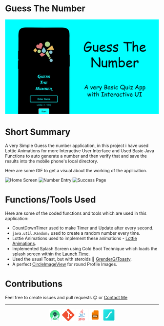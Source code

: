 # Guess The Number

![](https://github.com/Parneet-Raghuvanshi/GuessTheNumber/blob/master/readmesources/Github-Projects-guessthenumber.png?raw=true "Guess The Number")

# Short Summary

A very Simple Guess the number application, in this project i have used Lottie Animations for more Interactive User Interface and Used Basic Java Functions to auto generate a number and then verify that and save the results into the mobile phone's local directory.

Here are some GIF to get a visual about the working of the application.

![](https://media0.giphy.com/media/Nrt7m3mEYx0AkPtwUf/giphy.gif "Home Screen") ![](https://media1.giphy.com/media/p3YOIQNJJt5mIRvCmJ/giphy.gif "Number Entry") ![](https://media1.giphy.com/media/DkK4iPZMK3qJzsUKPE/giphy.gif "Success Page")

# Functions/Tools Used

Here are some of the coded functions and tools which are used in this application:

- CountDownTimer used to make Timer and Update after every second.
- `java.util.Random;` used to create a random number every time.
- Lottie Animations used to implement these animations - [Lottie Animations](https://lottiefiles.com).
- Implemented Splash Screen using Cold Boot Technique which loads the splash screen within the [Launch Time](https://developer.android.com/topic/performance/vitals/launch-time).
- Used the usual Toast, but with steroids 💪 [GrenderG/Toasty](https://github.com/GrenderG/Toasty).
- A perfect [CircleImageView](https://github.com/hdodenhof/CircleImageView) for round Profile Images.

# Contributions

Feel free to create issues and pull requests 😊 or [Contact Me](mailto:parneetraghuvanshi@gmail.com)

***

<p align="center">
  <img src="https://github.com/Parneet-Raghuvanshi/GuessTheNumber/blob/master/readmesources/android-studio.png?raw=true" title="Android Studio" height="40"/>
  <img src="https://github.com/Parneet-Raghuvanshi/GuessTheNumber/blob/master/readmesources/Git-Icon.png?raw=true" title="Git Hub" height="40"/>
  <img src="https://github.com/Parneet-Raghuvanshi/GuessTheNumber/blob/master/readmesources/java.png?raw=true" title="Java" height="40"/>
  <img src="https://github.com/Parneet-Raghuvanshi/GuessTheNumber/blob/master/readmesources/xml.png?raw=true" title="XML" height="40"/>
  <img src="https://github.com/Parneet-Raghuvanshi/GuessTheNumber/blob/master/readmesources/lf_Symbol.png?raw=true" title="Lottie Files" height="40"/>
</p>
